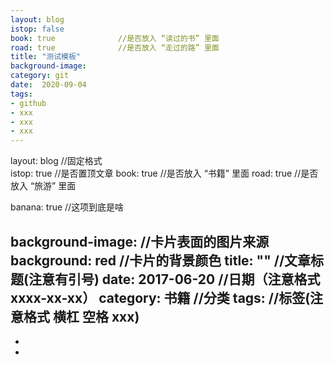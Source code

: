 ```yaml
---
layout: blog
istop: false
book: true              //是否放入 “读过的书” 里面
road: true              //是否放入 “走过的路” 里面
title: "测试模板"
background-image: 
category: git
date:  2020-09-04
tags:
- github
- xxx
- xxx
- xxx
---
```




layout: blog            //固定格式   
istop: true             //是否置顶文章
book: true              //是否放入 “书籍” 里面
road: true              //是否放入 “旅游” 里面

banana: true            //这项到底是啥

background-image:       //卡片表面的图片来源
background: red         //卡片的背景颜色
title:  ""              //文章标题(注意有引号)
date:   2017-06-20      //日期（注意格式 xxxx-xx-xx）
category: 书籍           //分类
tags:                   //标签(注意格式 横杠 空格 xxx)
- 
- 
- 


